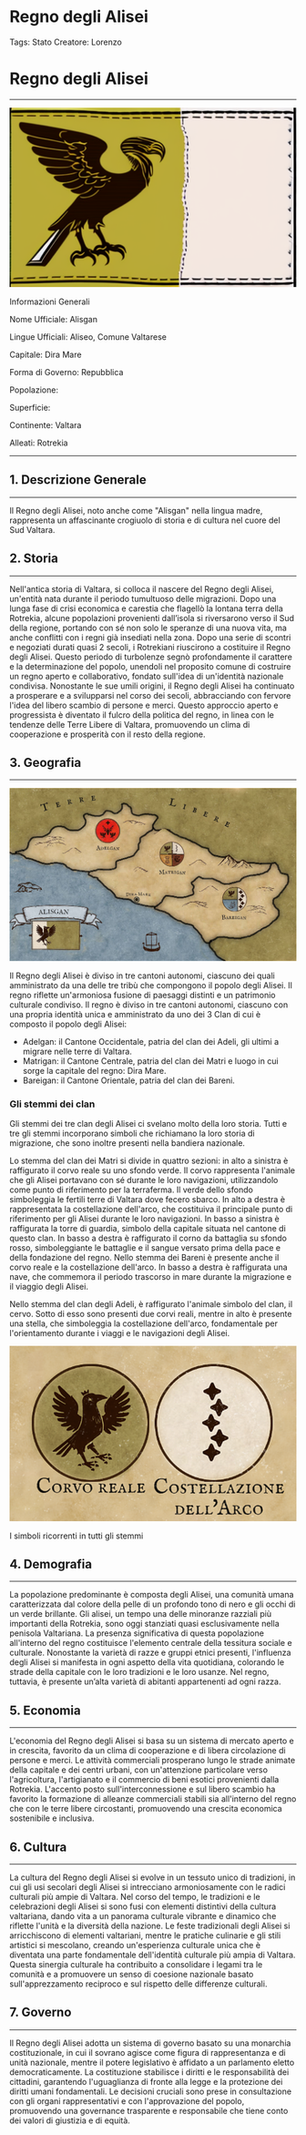 # Regno degli Alisei

Tags: Stato
Creatore: Lorenzo

# Regno degli Alisei

---

![flag (1).png](Regno%20degli%20Alisei%20fe51ba5ed20444ddb0d5a27386756b8a/flag_(1).png)

Informazioni Generali

Nome Ufficiale: Alisgan

Lingue Ufficiali: Aliseo, Comune Valtarese

Capitale: Dira Mare

Forma di Governo: Repubblica

Popolazione: 

Superficie: 

Continente: Valtara

Alleati: Rotrekia

---

## 1. Descrizione Generale

---

Il Regno degli Alisei, noto anche come "Alisgan" nella lingua madre, rappresenta un affascinante crogiuolo di storia e di cultura nel cuore del Sud Valtara.

## 2. Storia

---

Nell'antica storia di Valtara, si colloca il nascere del Regno degli Alisei, un'entità nata durante il periodo tumultuoso delle migrazioni. Dopo una lunga fase di crisi economica e carestia che flagellò la lontana terra della Rotrekia, alcune popolazioni provenienti dall’isola si riversarono verso il Sud della regione, portando con sé non solo le speranze di una nuova vita, ma anche conflitti con i regni già insediati nella zona.
Dopo una serie di scontri e negoziati durati quasi 2 secoli, i Rotrekiani riuscirono a costituire il Regno degli Alisei. Questo periodo di turbolenze segnò profondamente il carattere e la determinazione del popolo, unendoli nel proposito comune di costruire un regno aperto e collaborativo, fondato sull'idea di un'identità nazionale condivisa.
Nonostante le sue umili origini, il Regno degli Alisei ha continuato a prosperare e a svilupparsi nel corso dei secoli, abbracciando con fervore l'idea del libero scambio di persone e merci. Questo approccio aperto e progressista è diventato il fulcro della politica del regno, in linea con le tendenze delle Terre Libere di Valtara, promuovendo un clima di cooperazione e prosperità con il resto della regione.

## 3. Geografia

---

![alisei.jpg](Regno%20degli%20Alisei%20fe51ba5ed20444ddb0d5a27386756b8a/alisei.jpg)

Il Regno degli Alisei è diviso in tre cantoni autonomi, ciascuno dei quali amministrato da una delle tre tribù che compongono il popolo degli Alisei. Il regno riflette un'armoniosa fusione di paesaggi distinti e un patrimonio culturale condiviso.
Il regno è diviso in tre cantoni autonomi, ciascuno con una propria identità unica e amministrato da uno dei 3 Clan di cui è composto il popolo degli Alisei:

- Adelgan: il Cantone Occidentale, patria del clan dei Adeli, gli ultimi a migrare nelle terre di Valtara.
- Matrigan: il Cantone Centrale, patria del clan dei Matri e luogo in cui sorge la capitale del regno: Dira Mare.
- Bareigan: il Cantone Orientale, patria del clan dei Bareni.

### Gli stemmi dei clan

Gli stemmi dei tre clan degli Alisei ci svelano molto della loro storia. Tutti e tre gli stemmi incorporano simboli che richiamano la loro storia di migrazione, che sono inoltre presenti nella bandiera nazionale.

 Lo stemma del clan dei Matri si divide in quattro sezioni: in alto a sinistra è raffigurato il corvo reale su uno sfondo verde. Il corvo rappresenta l'animale che gli Alisei portavano con sé durante le loro navigazioni, utilizzandolo come punto di riferimento per la terraferma. Il verde dello sfondo simboleggia le fertili terre di Valtara dove fecero sbarco. In alto a destra è rappresentata la costellazione dell'arco, che costituiva il principale punto di riferimento per gli Alisei durante le loro navigazioni. In basso a sinistra è raffigurata la torre di guardia, simbolo della capitale situata nel cantone di questo clan. In basso a destra è raffigurato il corno da battaglia su sfondo rosso, simboleggiante le battaglie e il sangue versato prima della pace e della fondazione del regno.
Nello stemma dei Bareni è presente anche il corvo reale e la costellazione dell'arco. In basso a destra è raffigurata una nave, che commemora il periodo trascorso in mare durante la migrazione e il viaggio degli Alisei.

Nello stemma del clan degli Adeli, è raffigurato l'animale simbolo del clan, il cervo. Sotto di esso sono presenti due corvi reali, mentre in alto è presente una stella, che simboleggia la costellazione dell'arco, fondamentale per l'orientamento durante i viaggi e le navigazioni degli Alisei.

![I simboli ricorrenti in tutti gli stemmi](Regno%20degli%20Alisei%20fe51ba5ed20444ddb0d5a27386756b8a/Screenshot_2023-10-20_170853.png)

I simboli ricorrenti in tutti gli stemmi

## 4. Demografia

---

La popolazione predominante è composta degli Alisei, una comunità umana caratterizzata dal colore della pelle di un profondo tono di nero e gli occhi di un verde brillante. Gli alisei, un tempo una delle minoranze razziali più importanti della Rotrekia, sono oggi stanziati quasi esclusivamente nella penisola Valtariana. La presenza significativa di questa popolazione all'interno del regno costituisce l'elemento centrale della tessitura sociale e culturale. Nonostante la varietà di razze e gruppi etnici presenti, l'influenza degli Alisei si manifesta in ogni aspetto della vita quotidiana, colorando le strade della capitale con le loro tradizioni e le loro usanze. Nel regno, tuttavia, è presente un’alta varietà di abitanti appartenenti ad ogni razza.

## 5. Economia

---

L'economia del Regno degli Alisei si basa su un sistema di mercato aperto e in crescita, favorito da un clima di cooperazione e di libera circolazione di persone e merci. Le attività commerciali prosperano lungo le strade animate della capitale e dei centri urbani, con un'attenzione particolare verso l'agricoltura, l'artigianato e il commercio di beni esotici provenienti dalla Rotrekia. L'accento posto sull'interconnessione e sul libero scambio ha favorito la formazione di alleanze commerciali stabili sia all'interno del regno che con le terre libere circostanti, promuovendo una crescita economica sostenibile e inclusiva.

## 6. Cultura

---

La cultura del Regno degli Alisei si evolve in un tessuto unico di tradizioni, in cui gli usi secolari degli Alisei si intrecciano armoniosamente con le radici culturali più ampie di Valtara. Nel corso del tempo, le tradizioni e le celebrazioni degli Alisei si sono fusi con elementi distintivi della cultura valtariana, dando vita a un panorama culturale vibrante e dinamico che riflette l'unità e la diversità della nazione. Le feste tradizionali degli Alisei si arricchiscono di elementi valtariani, mentre le pratiche culinarie e gli stili artistici si mescolano, creando un'esperienza culturale unica che è diventata una parte fondamentale dell'identità culturale più ampia di Valtara. Questa sinergia culturale ha contribuito a consolidare i legami tra le comunità e a promuovere un senso di coesione nazionale basato sull'apprezzamento reciproco e sul rispetto delle differenze culturali.

## 7. Governo

---

Il Regno degli Alisei adotta un sistema di governo basato su una monarchia costituzionale, in cui il sovrano agisce come figura di rappresentanza e di unità nazionale, mentre il potere legislativo è affidato a un parlamento eletto democraticamente. La costituzione stabilisce i diritti e le responsabilità dei cittadini, garantendo l'uguaglianza di fronte alla legge e la protezione dei diritti umani fondamentali. Le decisioni cruciali sono prese in consultazione con gli organi rappresentativi e con l'approvazione del popolo, promuovendo una governance trasparente e responsabile che tiene conto dei valori di giustizia e di equità.